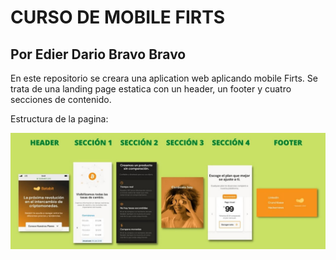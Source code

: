 # CURSO DE MOBILE FIRTS

## Por Edier Dario Bravo Bravo

En este repositorio se creara una aplication web aplicando mobile Firts. Se trata de una landing page estatica con un header, un footer y cuatro secciones de contenido.

Estructura de la pagina:

![Estructura de la pagina](https://github.com/edierbra/MobileFirts/blob/master/images/Estructura.jpg?raw=true)